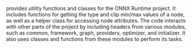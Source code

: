provides utility functions and classes for the ONNX Runtime project. It includes functions for getting the type and clip min/max values of a node, as well as a helper class for accessing node attributes. The code interacts with other parts of the project by including headers from various modules, such as common, framework, graph, providers, optimizer, and initializer. It also uses classes and functions from these modules to perform its tasks.